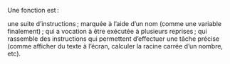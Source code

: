 Une fonction est :

une suite d’instructions ;
marquée à l’aide d’un nom (comme une variable finalement) ;
qui a vocation à être exécutée à plusieurs reprises ;
qui rassemble des instructions qui permettent d’effectuer une tâche précise (comme afficher du texte à l’écran, calculer la racine carrée d’un nombre, etc).
